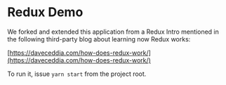 # Redux Demo

We forked and extended this application from a Redux Intro 
mentioned in the following third-party blog about learning
now Redux works:

[https://daveceddia.com/how-does-redux-work/](https://daveceddia.com/how-does-redux-work/)

To run it, issue `yarn start` from the project root.
